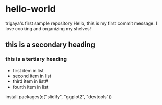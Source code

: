 # hello-world
trigaya's first sample repository
Hello, this is my first commit message. I love cooking and organizing my shelves! 
## this is a secondary heading
### this is a tertiary heading
* first item in list
* second item in list
* third item in list#
* fourth item in list

install.packages(c("slidify", "ggplot2", "devtools"))
